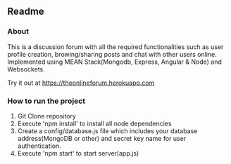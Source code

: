 ## Readme

### About 

This is a discussion forum with all the required functionalities such as user profile creation, browing/sharing posts and chat with other users online.
Implemented using MEAN Stack(Mongodb, Express, Angular & Node) and Websockets.

Try it out at https://theonlineforum.herokuapp.com

### How to run the project

1. Git Clone repository
2. Execute 'npm install' to install all node dependencies
3. Create a config/database.js file which includes your database address(MongoDB or other) and secret key name for user authentication.
4. Execute 'npm start' to start server(app.js)